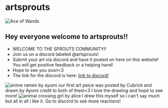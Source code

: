# artsprouts

![Ace of Wands](https://cdn.shopify.com/s/files/1/1325/0879/files/1-ace-of-wands-rider-waite-tarot_large.jpg)

## Hey everyone welcome to artsprouts!!


* WELCOME TO THE SPROUTS COMMUNITY!!
* Join us on a discord labeled @artsprouts!
* Submit your art via discord and have it posted on here on this website! You will get positive feedback or a helping hand!
* Hope to see you soon<3
* The link for the discord is here: [link to discord!](https://discord.gg/TWVDG4E9)

![anime ramen by ayumi](https://cdn.discordapp.com/attachments/862382443683250198/862388033293910026/image0.jpg)
 our first art peice was posted by Cubrick and drawn by Ayumi credit to both of them<3 I love the drawing and hope to see more!
![animal crossing girl by alice](https://media.discordapp.net/attachments/862382443683250198/862396793912164442/Photo_on_7-7-21_at_11.15_AM.jpg)
I drew this myself so i can't say much but all in all i like it. Go to discord to see more reactions!
